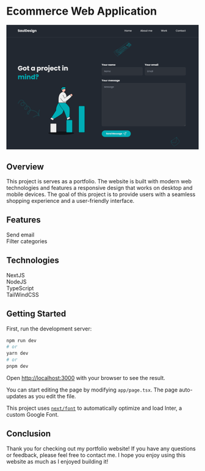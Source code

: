 # Ecommerce Web Application
![Krypt](public/images/banner.png)

## Overview
This project is serves as a portfolio. The website is built with modern web technologies and features a responsive design that works on desktop and mobile devices. The goal of this project is to provide users with a seamless shopping experience and a user-friendly interface.

## Features
Send email<br>
Filter categories<br> 

## Technologies
NextJS<br>
NodeJS<br>
TypeScript<br>
TailWindCSS<br>

## Getting Started

First, run the development server:

```bash
npm run dev
# or
yarn dev
# or
pnpm dev
```

Open [http://localhost:3000](http://localhost:3000) with your browser to see the result.

You can start editing the page by modifying `app/page.tsx`. The page auto-updates as you edit the file.

This project uses [`next/font`](https://nextjs.org/docs/basic-features/font-optimization) to automatically optimize and load Inter, a custom Google Font.

## Conclusion
Thank you for checking out my portfolio website! If you have any questions or feedback, please feel free to contact me. I hope you enjoy using this website as much as I enjoyed building it!
